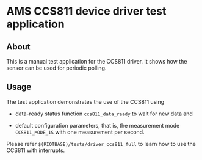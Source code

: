 # AMS CCS811 device driver test application

## About

This is a manual test application for the CCS811 driver. It shows how the
sensor can be used for periodic polling.

## Usage

The test application demonstrates the use of the CCS811 using

  - data-ready status function ```ccs811_data_ready``` to wait for new data and

  - default configuration parameters, that is, the measurement mode
    ```CCS811_MODE_1S``` with one measurement per second.

Please refer ```$(RIOTBASE)/tests/driver_ccs811_full``` to learn how
to use the CCS811 with interrupts.
